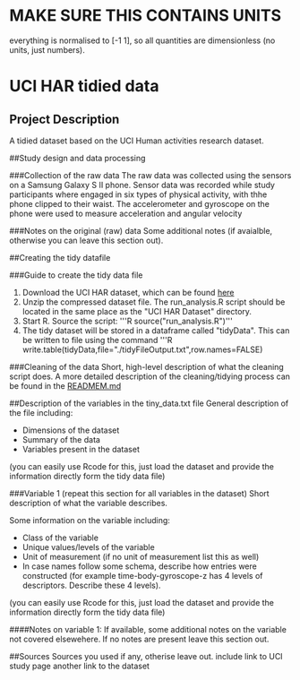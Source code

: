 # MAKE SURE THIS CONTAINS UNITS

everything is normalised to [-1 1], so all quantities are dimensionless (no units, just numbers).

# UCI HAR tidied data


## Project Description
A tidied dataset based on the UCI Human activities research dataset. 

##Study design and data processing

###Collection of the raw data
The raw data was collected using the sensors on a Samsung Galaxy S II phone. Sensor data was recorded while study participants where engaged in six types of physical activity, with thhe phone clipped to their waist. The accelerometer and gyroscope on the phone were used to measure acceleration and angular velocity

###Notes on the original (raw) data 
Some additional notes (if avaialble, otherwise you can leave this section out).

##Creating the tidy datafile

###Guide to create the tidy data file
1. Download the UCI HAR dataset, which can be found [here](https://d396qusza40orc.cloudfront.net/getdata%2Fprojectfiles%2FUCI%20HAR%20Dataset.zip)
2. Unzip the compressed dataset file. The run\_analysis.R script should be located in the same place as the "UCI HAR Dataset" directory.
3. Start R. Source the script: '''R source("run_analysis.R")'''
4. The tidy dataset will be stored in a dataframe called "tidyData". This can be written to file using the command '''R write.table(tidyData,file="./tidyFileOutput.txt",row.names=FALSE)

###Cleaning of the data
Short, high-level description of what the cleaning script does. A more detailed description of the cleaning/tidying process can be found in the [READMEM.md](./README.md)

##Description of the variables in the tiny_data.txt file
General description of the file including:
 - Dimensions of the dataset
 - Summary of the data
 - Variables present in the dataset

(you can easily use Rcode for this, just load the dataset and provide the information directly form the tidy data file)

###Variable 1 (repeat this section for all variables in the dataset)
Short description of what the variable describes.

Some information on the variable including:
 - Class of the variable
 - Unique values/levels of the variable
 - Unit of measurement (if no unit of measurement list this as well)
 - In case names follow some schema, describe how entries were constructed (for example time-body-gyroscope-z has 4 levels of descriptors. Describe these 4 levels). 

(you can easily use Rcode for this, just load the dataset and provide the information directly form the tidy data file)

####Notes on variable 1:
If available, some additional notes on the variable not covered elsewehere. If no notes are present leave this section out.

##Sources
Sources you used if any, otherise leave out.
include link to UCI study page
another link to the dataset

